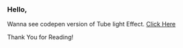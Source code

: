 ### Hello,
Wanna see codepen version of Tube light Effect. [Click Here](https://codepen.io/coding_dev_/pen/zYWxwNB)

Thank You for Reading!
